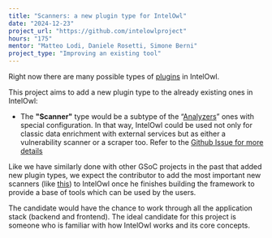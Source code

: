 ```yaml
---
title: "Scanners: a new plugin type for IntelOwl"
date: "2024-12-23"
project_url: "https://github.com/intelowlproject"
hours: "175"
mentor: "Matteo Lodi, Daniele Rosetti, Simone Berni"
project_type: "Improving an existing tool"
---
```


Right now there are many possible types of [plugins](https://intelowl.readthedocs.io/en/latest/Usage.html#plugins) in IntelOwl.

This project aims to add a new plugin type to the already existing ones in IntelOwl:
* The **"Scanner"** type would be a subtype of the “[Analyzers](https://intelowl.readthedocs.io/en/latest/Usage.html#analyzers)” ones with special configuration. In that way, IntelOwl could be used not only for classic data enrichment with external services but as either a vulnerability scanner or a scraper too. Refer to the [Github Issue for more details](https://github.com/intelowlproject/IntelOwl/issues/1393)

Like we have similarly done with other GSoC projects in the past that added new plugin types, we expect the contributor to add the most important new scanners (like [this](https://github.com/intelowlproject/IntelOwl/issues/1021)) to IntelOwl once he finishes building the framework to provide a base of tools which can be used by the users.

The candidate would have the chance to work through all the application stack (backend and frontend).
The ideal candidate for this project is someone who is familiar with how IntelOwl works and its core concepts.
